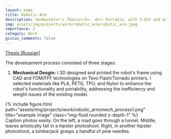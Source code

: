 ```yaml
---
layout: page
title: Robotic Arm
description: <b>Bachelor's Thesis</b>. <br> Portable, with 5-DoF and enhanced maneuverability to handle versatile objects, featuring a human-mimetic end-effector for advanced research in Mechatronics. 
img: assets/img/projects/work/robotic_arm/robotic_arm.jpeg
importance: 2
category: Work
giscus_comments: false
---
```

[Thesis [Russian]](https://github.com/SanjarNormuradov/SanjarNormuradov.github.io/assets/pdf/projects/robotic_arm/BachelorThesisRus_NormuradovSN.pdf)

The development process consisted of three stages:
1. <b>Mechanical Desgin:</b> I 3D designed and printed the robot's frame using CAD and FDM/FFF technologies on Tevo Flash/Tornado printers. I selected materials like PLA, PETG, TPU, and Nylon to enhance the robot's functionality and portability, addressing the inefficiency and weight issues of the existing model.
<div class="row">
    <div class="col-sm mt-3 mt-md-0">
        {% include figure.html path="assets/img/projects/work/robotic_arm/mech_process1.png" title="example image" class="img-fluid rounded z-depth-1" %}
    </div>
</div>
<div class="caption">
    Caption photos easily. On the left, a road goes through a tunnel. Middle, leaves artistically fall in a hipster photoshoot. Right, in another hipster photoshoot, a lumberjack grasps a handful of pine needles.
</div>

